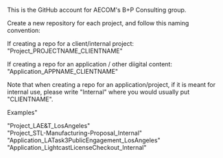 This is the GitHub account for AECOM's B+P Consulting group.

Create a new repository for each project, and follow this naming convention:

If creating a repo for a client/internal project:
"Project_PROJECTNAME_CLIENTNAME"

If creating a repo for an application / other diigital content:
"Application_APPNAME_CLIENTNAME"

Note that when creating a repo for an application/project, if it is meant for internal use, please write "Internal" where you would usually put "CLIENTNAME". 

Examples"

"Project_LAE&T_LosAngeles"
<br>
"Project_STL-Manufacturing-Proposal_Internal"
<br>
"Application_LATask3PublicEngagement_LosAngeles"
<br>
"Application_LightcastLicenseCheckout_Internal"
